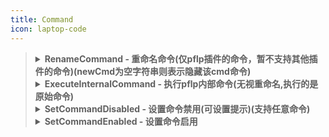 ```yaml
---
title: Command
icon: laptop-code
---
```


> <details>
> <summary><b>RenameCommand  - 重命名命令(仅pflp插件的命令，暂不支持其他插件的命令)(newCmd为空字符串则表示隐藏该cmd命令)</b></summary>
>
>## Command::RenameCommand
>### 重命名命令(仅pflp插件的命令，暂不支持其他插件的命令)(newCmd为空字符串则表示隐藏该cmd命令)
>|  形参   | 类型  |
>|  ----  | ----  |
>| cmd | string |
>| newCmd | string |
>无返回值;
> - JavaScript
>```js
>/** 重命名命令(仅pflp插件的命令，暂不支持其他插件的命令)(newCmd为空字符串则表示隐藏该cmd命令) */
>const Command_RenameCommand = ll.import("PFLP", "Command::RenameCommand");
>Command_RenameCommand(cmd,newCmd);
>```
> - C++
>```C++
>// 重命名命令(仅pflp插件的命令，暂不支持其他插件的命令)(newCmd为空字符串则表示隐藏该cmd命令)
>auto Command_RenameCommand = RemoteCall::importAs<void(std::string const& cmd,std::string const& newCmd)>("PFLP", "Command::RenameCommand");
>Command_RenameCommand(cmd,newCmd);
>```
> - C#
>```C#
>// 重命名命令(仅pflp插件的命令，暂不支持其他插件的命令)(newCmd为空字符串则表示隐藏该cmd命令)
>var Command_RenameCommand = RemoteCallAPI.Import_As<string,string>("PFLP", "Command::RenameCommand");
>Command_RenameCommand(cmd,newCmd);
>```
> - Visual Basic .NET
>```vb
>' 重命名命令(仅pflp插件的命令，暂不支持其他插件的命令)(newCmd为空字符串则表示隐藏该cmd命令)
>Dim Command_RenameCommand = RemoteCallAPI.Import_As(Of String,String)("PFLP", "Command::RenameCommand")
>Command_RenameCommand(cmd,newCmd)
>```
> - F#
>```F#
>// 重命名命令(仅pflp插件的命令，暂不支持其他插件的命令)(newCmd为空字符串则表示隐藏该cmd命令)
>let Command_RenameCommand = RemoteCallAPI.Import_As<string,string>("PFLP", "Command::RenameCommand")
>(cmd,newCmd)
>	|>Command_RenameCommand.Invoke
>```
>
> </details>
> <details>
> <summary><b>ExecuteInternalCommand  - 执行pflp内部命令(无视重命名,执行的是原始命令)</b></summary>
>
>## Command::ExecuteInternalCommand
>### 执行pflp内部命令(无视重命名,执行的是原始命令)
>|  形参   | 类型  |
>|  ----  | ----  |
>| playerXuid | string |
>| cmd | string |
>返回值类型：bool;
> - JavaScript
>```js
>/** 执行pflp内部命令(无视重命名,执行的是原始命令) 返回值类型：bool */
>const Command_ExecuteInternalCommand = ll.import("PFLP", "Command::ExecuteInternalCommand");
>let result = Command_ExecuteInternalCommand(playerXuid,cmd);
>```
> - C++
>```C++
>// 执行pflp内部命令(无视重命名,执行的是原始命令) 返回值类型：bool
>auto Command_ExecuteInternalCommand = RemoteCall::importAs<bool(std::string const& playerXuid,std::string const& cmd)>("PFLP", "Command::ExecuteInternalCommand");
>auto result = Command_ExecuteInternalCommand(playerXuid,cmd);
>```
> - C#
>```C#
>// 执行pflp内部命令(无视重命名,执行的是原始命令) 返回值类型：bool
>var Command_ExecuteInternalCommand = RemoteCallAPI.ImportAs<bool,string,string>("PFLP", "Command::ExecuteInternalCommand");
>var result = Command_ExecuteInternalCommand(playerXuid,cmd);
>```
> - Visual Basic .NET
>```vb
>' 执行pflp内部命令(无视重命名,执行的是原始命令) 返回值类型：bool
>Dim Command_ExecuteInternalCommand = RemoteCallAPI.ImportAs(Of Boolean,String,String)("PFLP", "Command::ExecuteInternalCommand")
>Dim result = Command_ExecuteInternalCommand(playerXuid,cmd)
>```
> - F#
>```F#
>// 执行pflp内部命令(无视重命名,执行的是原始命令) 返回值类型：bool
>let Command_ExecuteInternalCommand = RemoteCallAPI.ImportAs<bool,string,string>("PFLP", "Command::ExecuteInternalCommand")
>(playerXuid,cmd)
>	|>Command_ExecuteInternalCommand.Invoke
>	|>ignore
>```
>
> </details>
> <details>
> <summary><b>SetCommandDisabled  - 设置命令禁用(可设置提示)(支持任意命令)</b></summary>
>
>## Command::SetCommandDisabled
>### 设置命令禁用(可设置提示)(支持任意命令)
>|  形参   | 类型  |
>|  ----  | ----  |
>| playerXuid | string |
>| cmd | string |
>| feedback | string |
>无返回值;
> - JavaScript
>```js
>/** 设置命令禁用(可设置提示)(支持任意命令) */
>const Command_SetCommandDisabled = ll.import("PFLP", "Command::SetCommandDisabled");
>Command_SetCommandDisabled(playerXuid,cmd,feedback);
>```
> - C++
>```C++
>// 设置命令禁用(可设置提示)(支持任意命令)
>auto Command_SetCommandDisabled = RemoteCall::importAs<void(std::string const& playerXuid,std::string const& cmd,std::string const& feedback)>("PFLP", "Command::SetCommandDisabled");
>Command_SetCommandDisabled(playerXuid,cmd,feedback);
>```
> - C#
>```C#
>// 设置命令禁用(可设置提示)(支持任意命令)
>var Command_SetCommandDisabled = RemoteCallAPI.Import_As<string,string,string>("PFLP", "Command::SetCommandDisabled");
>Command_SetCommandDisabled(playerXuid,cmd,feedback);
>```
> - Visual Basic .NET
>```vb
>' 设置命令禁用(可设置提示)(支持任意命令)
>Dim Command_SetCommandDisabled = RemoteCallAPI.Import_As(Of String,String,String)("PFLP", "Command::SetCommandDisabled")
>Command_SetCommandDisabled(playerXuid,cmd,feedback)
>```
> - F#
>```F#
>// 设置命令禁用(可设置提示)(支持任意命令)
>let Command_SetCommandDisabled = RemoteCallAPI.Import_As<string,string,string>("PFLP", "Command::SetCommandDisabled")
>(playerXuid,cmd,feedback)
>	|>Command_SetCommandDisabled.Invoke
>```
>
> </details>
> <details>
> <summary><b>SetCommandEnabled  - 设置命令启用</b></summary>
>
>## Command::SetCommandEnabled
>### 设置命令启用
>|  形参   | 类型  |
>|  ----  | ----  |
>| playerXuid | string |
>| cmd | string |
>无返回值;
> - JavaScript
>```js
>/** 设置命令启用 */
>const Command_SetCommandEnabled = ll.import("PFLP", "Command::SetCommandEnabled");
>Command_SetCommandEnabled(playerXuid,cmd);
>```
> - C++
>```C++
>// 设置命令启用
>auto Command_SetCommandEnabled = RemoteCall::importAs<void(std::string const& playerXuid,std::string const& cmd)>("PFLP", "Command::SetCommandEnabled");
>Command_SetCommandEnabled(playerXuid,cmd);
>```
> - C#
>```C#
>// 设置命令启用
>var Command_SetCommandEnabled = RemoteCallAPI.Import_As<string,string>("PFLP", "Command::SetCommandEnabled");
>Command_SetCommandEnabled(playerXuid,cmd);
>```
> - Visual Basic .NET
>```vb
>' 设置命令启用
>Dim Command_SetCommandEnabled = RemoteCallAPI.Import_As(Of String,String)("PFLP", "Command::SetCommandEnabled")
>Command_SetCommandEnabled(playerXuid,cmd)
>```
> - F#
>```F#
>// 设置命令启用
>let Command_SetCommandEnabled = RemoteCallAPI.Import_As<string,string>("PFLP", "Command::SetCommandEnabled")
>(playerXuid,cmd)
>	|>Command_SetCommandEnabled.Invoke
>```
>
> </details>
